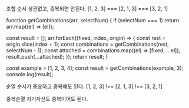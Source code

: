 조합
순서 상관없고, 중복되면 안된다.
[1, 2, 3] === [2, 1, 3] === [3, 2, 1]

function getCombinations(arr, selectNum) {
if (selectNum === 1) return arr.map((el) => [el]);

const result = [];
arr.forEach((fixed, index, origin) => {
const rest = origin.slice(index + 1);
const combinations = getCombinations(rest, selectNum - 1);
const attached = combinations.map((el) => [fixed, ...el]);
result.push(...attached);
});
return result;
}

const example = [1, 2, 3, 4];
const result = getCombinations(example, 3);
console.log(result);

순열
순서가 중요하고 중복해도 된다.
[1, 2, 3] !== [2, 1, 3] !== [3, 2, 1]

중복순열
자기자신도 중복이어도 된다.
